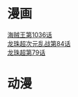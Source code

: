 # 漫画
[海贼王第1036话](https://manhua.fffdm.com/2/1036/)<br/>
[龙珠超次元乱战第84话](https://tieba.baidu.com/p/5477829492?pn=1)<br/>
[龙珠超第79话](https://www.1kkk.com/ch79-1218998/)<br/>

# 动漫
